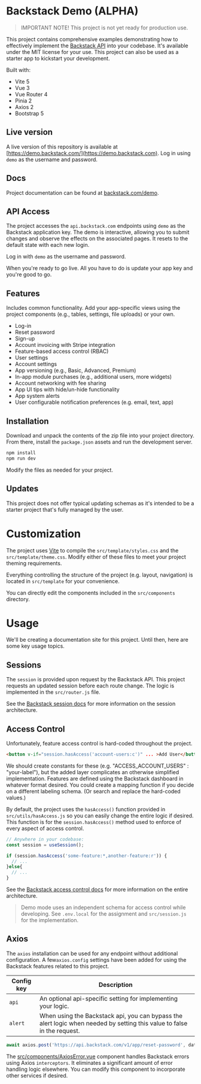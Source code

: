 # Backstack Demo (ALPHA)

> IMPORTANT NOTE! This project is not yet ready for production use.

This project contains comprehensive examples demonstrating how to effectively implement the [Backstack API](https://backstack.com) into your codebase. It's available under the MIT license for your use. This project can also be used as a starter app to kickstart your development.

Built with:

- Vite 5
- Vue 3
- Vue Router 4
- Pinia 2
- Axios 2
- Bootstrap 5

## Live version

A live version of this repository is available at [https://demo.backstack.com/](https://demo.backstack.com). Log in using `demo` as the username and password.

## Docs

Project documentation can be found at [backstack.com/demo](https://backstack.com/demo).

## API Access

The project accesses the `api.backstack.com` endpoints using `demo` as the Backstack application key. The demo is interactive, allowing you to submit changes and observe the effects on the associated pages. It resets to the default state with each new login. 

Log in with `demo` as the username and password. 

When you're ready to go live. All you have to do is update your app key and you're good to go.


## Features

Includes common functionality. Add your app-specific views using the project components (e.g., tables, settings, file uploads) or your own.

- Log-in
- Reset password
- Sign-up
- Account invoicing with Stripe integration
- Feature-based access control (RBAC)
- User settings
- Account settings
- App versioning (e.g., Basic, Advanced, Premium)
- In-app module purchases (e.g., additional users, more widgets)
- Account networking with fee sharing
- App UI tips with hide/un-hide functionality
- App system alerts
- User configurable notification preferences (e.g. email, text, app)

## Installation

Download and unpack the contents of the zip file into your project directory. From there, install the `package.json` assets and run the development server.

```sh
npm install
npm run dev
```

Modify the files as needed for your project.

## Updates

This project does not offer typical updating schemas as it's intended to be a starter project that's fully managed by the user.

# Customization

The project uses [Vite](https://vitejs.dev/) to compile the `src/template/styles.css` and the `src/template/theme.css`. Modify either of these files to meet your project theming requirements.

Everything controlling the structure of the project (e.g. layout, navigation) is located in `src/template` for your convenience.

You can directly edit the components included in the `src/components` directory.


# Usage

We'll be creating a documentation site for this project. Until then, here are some key usage topics.

## Sessions

The `session` is provided upon request by the Backstack API. This project requests an updated session before each route change. The logic is implemented in the `src/router.js` file.

See the [Backstack session docs](https://backstack.com/guide/sessions.html) for more information on the session architecture.

## Access Control


Unfortunately, feature access control is hard-coded throughout the project. 

```html
<button v-if="session.hasAccess('account-users:c')" ... >Add User</button>
```

We should create constants for these (e.g. "ACCESS_ACCOUNT_USERS" : "your-label"), but the added layer complicates an otherwise simplified implementation. Features are defined using the Backstack dashboard in whatever format desired. You could create a mapping function if you decide on a different labeling schema. (Or search and replace the hard-coded values.)

By default, the project uses the `hasAccess()` function provided in `src/utils/hasAccess.js` so you can easily change the entire logic if desired. This function is for the `session.hasAccess()` method used to enforce of every aspect of access control.

```js
// Anywhere in your codebase:
const session = useSession();

if (session.hasAccess('some-feature:*,another-feature:r')) {
  // ...
}else{
  // ...
}
```


See the [Backstack access control docs](https://backstack.com/guide/access-control.html) for 
more information on the entire architecture.

> Demo mode uses an independent schema for access control while developing. See `.env.local` for the assignment and `src/session.js` for the implementation.

## Axios

The `axios` installation can be used for any endpoint without additional configuration. A few`axios.config` settings have been added for using the Backstack features related to this project.

| Config key | Description                                                                                                             |
| ---------- | ----------------------------------------------------------------------------------------------------------------------- |
| `api`      | An optional api-specific setting for implementing your logic.                                                           |
| `alert`    | When using the Backstack api, you can bypass the alert logic when needed by setting this value to false in the request. |

```js
await axios.post('https://api.backstack.com/v1/app/reset-password', data, { api: 'backstack' }) ...
```

The [src/components/AxiosError.vue](https://github.com/deloachtech/backstack-demo/blob/main/src/components/AxiosError.vue) component handles Backstack errors using Axios `interceptors`. It eliminates a significant amount of error handling logic elsewhere. You can modify this component to incorporate other services if desired.

